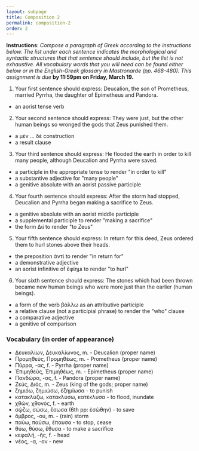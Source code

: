 ```yaml
---
layout: subpage
title: Composition 2
permalink: composition-2
order: 2
---
```


**Instructions**: *Compose a paragraph of Greek according to the instructions below. The list under each sentence indicates the morphological and syntactic structures that that sentence should include, but the list is not exhaustive. All vocabulary words that you will need can be found either below or in the English-Greek glossary in Mastronarde (pp. 468-480). This assignment is due* **by 11:59pm on Friday, March 19.**

1. Your first sentence should express: Deucalion, the son of Prometheus, married Pyrrha, the daughter of Epimetheus and Pandora.
  * an aorist tense verb

2. Your second sentence should express: They were just, but the other human beings so wronged the gods that Zeus punished them.
  * a μέν ... δέ construction
  * a result clause

3. Your third sentence should express: He flooded the earth in order to kill many people, although Deucalion and Pyrrha were saved.
  * a participle in the appropriate tense to render "in order to kill"
  * a substantive adjective for "many people"
  * a genitive absolute with an aorist passive participle

4. Your fourth sentence should express: After the storm had stopped, Deucalion and Pyrrha began making a sacrifice to Zeus.
  * a genitive absolute with an aorist middle participle
  * a supplemental participle to render "making a sacrifice"
  * the form Διί to render "to Zeus"

5. Your fifth sentence should express: In return for this deed, Zeus ordered them to hurl stones above their heads.
  * the preposition ἀντί to render "in return for"
  * a demonstrative adjective
  * an aorist infinitive of ἐφίημι to render "to hurl"

6. Your sixth sentence should express: The stones which had been thrown became new human beings who were more just than the earlier (human beings).
  * a form of the verb βάλλω as an attributive participle
  * a relative clause (not a participial phrase) to render the "who" clause
  * a comparative adjective
  * a genitive of comparison

### Vocabulary (in order of appearance)

* Δευκαλίων, Δευκαλίωνος, m. - Deucalion (proper name)
* Προμηθεύς, Προμηθέως, m. - Prometheus (proper name)
* Πύρρα, -ας, f. - Pyrrha (proper name)
* Ἐπιμηθεύς, Ἐπιμηθέως, m. - Epimetheus (proper name)
* Πανδώρα, -ας, f. - Pandora (proper name)
* Ζεύς, Διός, m. - Zeus (king of the gods; proper name)
* ζημιόω, ζημιώσω, ἐζημίωσα - to punish
* κατακλύζω, κατακλύσω, κατέκλυσα - to flood, inundate
* χθών, χθονός, f. - earth
* σῴζω, σώσω, ἔσωσα (6th pp: ἐσώθην) - to save
* ὄμβρος, -ου, m. - (rain) storm
* παύω, παύσω, ἔπαυσα - to stop, cease
* θύω, θύσω, ἔθυσα - to make a sacrifice
* κεφαλή, -ῆς, f. - head
* νέος, -α, -ον - new
